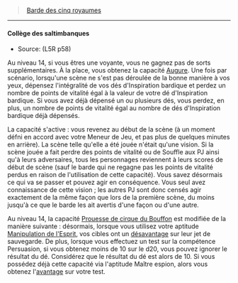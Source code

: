 ﻿---
!GenericItem
Name: Collège des saltimbanques
Source: (L5R p58)
Id: l5r_bard_hd.md#collège-des-saltimbanques
ParentLink: l5r_bard_hd.md#barde-des-cinq-royaumes
ParentName: Barde des cinq royaumes
NameLevel: 4
Attributes:
  Name: Collège des saltimbanques
  Markdown: >+
    #### <!--Name-->Collège des saltimbanques<!--/Name-->


    - Source: <!--Source-->(L5R p58)<!--/Source-->


    Au niveau 14, si vous êtres une voyante, vous ne gagnez pas de sorts supplémentaires. À la place, vous obtenez la capacité [Augure](hd_spells_augure.md). Une fois par scénario, lorsqu'une scène ne s'est pas déroulée de la bonne manière à vos yeux, dépensez l'intégralité de vos dés d'Inspiration bardique et perdez un nombre de points de vitalité égal à la valeur de votre dé d'Inspiration bardique. Si vous avez déjà dépensé un ou plusieurs dés, vous perdez, en plus, un nombre de points de vitalité égal au nombre de dés d'Inspiration bardique déjà dépensés.


    La capacité s'active : vous revenez au début de la scène (à un moment défni en accord avec votre Meneur de Jeu, et pas plus de quelques minutes en arrière). La scène telle qu'elle a été jouée n'était qu'une vision. Si la scène jouée a fait perdre des points de vitalité ou de Souffle aux PJ ainsi qu'à leurs adversaires, tous les personnages reviennent à leurs scores de début de scène (sauf le barde qui ne regagne pas les points de vitalité perdus en raison de l'utilisation de cette capacité). Vous savez désormais ce qui va se passer et pouvez agir en conséquence. Vous seul avez connaissance de cette vision ; les autres PJ sont donc censés agir exactement de la même façon que lors de la première scène, du moins jusqu'à ce que le barde les ait avertis d'une façon ou d'une autre.


    Au niveau 14, la capacité [Prouesse de cirque du Bouffon](hd_bard_acrobats_prouesse_de_cirque.md) est modifiée de la manière suivante : désormais, lorsque vous utilisez votre aptitude [Manipulation de l'Esprit](hd_l5r_bard_manipulation_de_lesprit.md), vos cibles ont un [désavantage](#désavantage) sur leur jet de sauvegarde. De plus, lorsque vous effectuez un test sur la compétence Persuasion, si vous obtenez moins de 10 sur le d20, vous pouvez ignorer le résultat du dé. Considérez que le résultat du dé est alors de 10. Si vous possédez déjà cette capacité via l'aptitude Maître espion, alors vous obtenez l'[avantage](#avantage) sur votre test.

  Source: (L5R p58)
AttributesDictionary: >+
  Name: Collège des saltimbanques

  Markdown: >+

    #### <!--Name-->Collège des saltimbanques<!--/Name-->





    - Source: <!--Source-->(L5R p58)<!--/Source-->





    Au niveau 14, si vous êtres une voyante, vous ne gagnez pas de sorts supplémentaires. À la place, vous obtenez la capacité [Augure](hd_spells_augure.md). Une fois par scénario, lorsqu'une scène ne s'est pas déroulée de la bonne manière à vos yeux, dépensez l'intégralité de vos dés d'Inspiration bardique et perdez un nombre de points de vitalité égal à la valeur de votre dé d'Inspiration bardique. Si vous avez déjà dépensé un ou plusieurs dés, vous perdez, en plus, un nombre de points de vitalité égal au nombre de dés d'Inspiration bardique déjà dépensés.





    La capacité s'active : vous revenez au début de la scène (à un moment défni en accord avec votre Meneur de Jeu, et pas plus de quelques minutes en arrière). La scène telle qu'elle a été jouée n'était qu'une vision. Si la scène jouée a fait perdre des points de vitalité ou de Souffle aux PJ ainsi qu'à leurs adversaires, tous les personnages reviennent à leurs scores de début de scène (sauf le barde qui ne regagne pas les points de vitalité perdus en raison de l'utilisation de cette capacité). Vous savez désormais ce qui va se passer et pouvez agir en conséquence. Vous seul avez connaissance de cette vision ; les autres PJ sont donc censés agir exactement de la même façon que lors de la première scène, du moins jusqu'à ce que le barde les ait avertis d'une façon ou d'une autre.





    Au niveau 14, la capacité [Prouesse de cirque du Bouffon](hd_bard_acrobats_prouesse_de_cirque.md) est modifiée de la manière suivante : désormais, lorsque vous utilisez votre aptitude [Manipulation de l'Esprit](hd_l5r_bard_manipulation_de_lesprit.md), vos cibles ont un [désavantage](#désavantage) sur leur jet de sauvegarde. De plus, lorsque vous effectuez un test sur la compétence Persuasion, si vous obtenez moins de 10 sur le d20, vous pouvez ignorer le résultat du dé. Considérez que le résultat du dé est alors de 10. Si vous possédez déjà cette capacité via l'aptitude Maître espion, alors vous obtenez l'[avantage](#avantage) sur votre test.



  Source: (L5R p58)

---
> [Barde des cinq royaumes](hd_l5r_bard.md)

---

#### Collège des saltimbanques

- Source: (L5R p58)

Au niveau 14, si vous êtres une voyante, vous ne gagnez pas de sorts supplémentaires. À la place, vous obtenez la capacité [Augure](hd_spells_augure.md). Une fois par scénario, lorsqu'une scène ne s'est pas déroulée de la bonne manière à vos yeux, dépensez l'intégralité de vos dés d'Inspiration bardique et perdez un nombre de points de vitalité égal à la valeur de votre dé d'Inspiration bardique. Si vous avez déjà dépensé un ou plusieurs dés, vous perdez, en plus, un nombre de points de vitalité égal au nombre de dés d'Inspiration bardique déjà dépensés.

La capacité s'active : vous revenez au début de la scène (à un moment défni en accord avec votre Meneur de Jeu, et pas plus de quelques minutes en arrière). La scène telle qu'elle a été jouée n'était qu'une vision. Si la scène jouée a fait perdre des points de vitalité ou de Souffle aux PJ ainsi qu'à leurs adversaires, tous les personnages reviennent à leurs scores de début de scène (sauf le barde qui ne regagne pas les points de vitalité perdus en raison de l'utilisation de cette capacité). Vous savez désormais ce qui va se passer et pouvez agir en conséquence. Vous seul avez connaissance de cette vision ; les autres PJ sont donc censés agir exactement de la même façon que lors de la première scène, du moins jusqu'à ce que le barde les ait avertis d'une façon ou d'une autre.

Au niveau 14, la capacité [Prouesse de cirque du Bouffon](hd_bard_acrobats_prouesse_de_cirque.md) est modifiée de la manière suivante : désormais, lorsque vous utilisez votre aptitude [Manipulation de l'Esprit](hd_l5r_bard_manipulation_de_lesprit.md), vos cibles ont un [désavantage](#désavantage) sur leur jet de sauvegarde. De plus, lorsque vous effectuez un test sur la compétence Persuasion, si vous obtenez moins de 10 sur le d20, vous pouvez ignorer le résultat du dé. Considérez que le résultat du dé est alors de 10. Si vous possédez déjà cette capacité via l'aptitude Maître espion, alors vous obtenez l'[avantage](#avantage) sur votre test.

